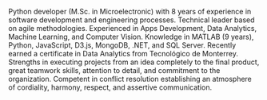 Python developer (M.Sc. in Microelectronic) with 8 years of experience in software development and engineering processes. Technical leader based on agile methodologies. Experienced in Apps Development, Data Analytics, Machine Learning, and Computer Vision. Knowledge in MATLAB (9 years), Python, JavaScript, D3.js, MongoDB, .NET, and SQL Server. Recently earned a certificate in Data Analytics from Tecnológico de Monterrey. Strengths in executing projects from an idea completely to the final product, great teamwork skills, attention to detail, and commitment to the organization. Competent in conflict resolution establishing an atmosphere of cordiality, harmony, respect, and assertive communication.
